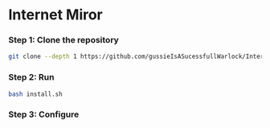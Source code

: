 # Internet Miror
<!-- markdownlint-configure-file { "MD004": { "style": "consistent" } } -->
<!-- markdownlint-disable MD033 -->

### Step 1: Clone the repository

```bash
git clone --depth 1 https://github.com/gussieIsASucessfullWarlock/Internet-Mirror.git
```

### Step 2: Run

```bash
bash install.sh
```

### Step 3: Configure
